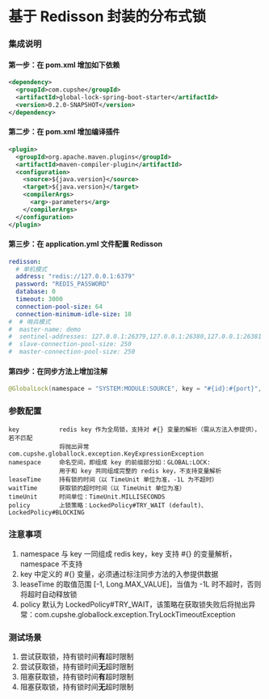 # 基于 Redisson 封装的分布式锁

### 集成说明

#### 第一步：在 pom.xml 增加如下依赖

```xml
<dependency>
  <groupId>com.cupshe</groupId>
  <artifactId>global-lock-spring-boot-starter</artifactId>
  <version>0.2.0-SNAPSHOT</version>
</dependency>
```


#### 第二步：在 pom.xml 增加编译插件

```xml
<plugin>
  <groupId>org.apache.maven.plugins</groupId>
  <artifactId>maven-compiler-plugin</artifactId>
  <configuration>
    <source>${java.version}</source>
    <target>${java.version}</target>
    <compilerArgs>
      <arg>-parameters</arg>
    </compilerArgs>
  </configuration>
</plugin>
```


#### 第三步：在 application.yml 文件配置 Redisson

```yaml
redisson:
  # 单机模式
  address: "redis://127.0.0.1:6379"
  password: "REDIS_PASSWORD"
  database: 0
  timeout: 3000
  connection-pool-size: 64
  connection-minimum-idle-size: 10
#  # 哨兵模式
#  master-name: demo
#  sentinel-addresses: 127.0.0.1:26379,127.0.0.1:26380,127.0.0.1:26381
#  slave-connection-pool-size: 250
#  master-connection-pool-size: 250
```


#### 第四步：在同步方法上增加注解

```java
@GlobalLock(namespace = "SYSTEM:MODULE:SOURCE", key = "#{id}:#{port}", leaseTime = 1000L)
```


### 参数配置

```
key           redis key 作为全局锁，支持对 #{} 变量的解析（需从方法入参提供），若不匹配
              将抛出异常 com.cupshe.globallock.exception.KeyExpressionException
namespace     命名空间，即组成 key 的前缀部分如：GLOBAL:LOCK:
              用于和 key 共同组成完整的 redis key，不支持变量解析
leaseTime     持有锁的时间（以 TimeUnit 单位为准，-1L 为不超时）
waitTime      获取锁的超时时间（以 TimeUnit 单位为准）
timeUnit      时间单位：TimeUnit.MILLISECONDS
policy        上锁策略：LockedPolicy#TRY_WAIT (default)、LockedPolicy#BLOCKING
```


### 注意事项

1. namespace 与 key 一同组成 redis key，key 支持 #{} 的变量解析，namespace 不支持
2. key 中定义的 #{} 变量，必须通过标注同步方法的入参提供数据
3. leaseTime 的取值范围 [-1, Long.MAX_VALUE]，当值为 -1L 时不超时，否则将超时自动释放锁
4. policy 默认为 LockedPolicy#TRY_WAIT，该策略在获取锁失败后将抛出异常：com.cupshe.globallock.exception.TryLockTimeoutException


### 测试场景

1. 尝试获取锁，持有锁时间**有**超时限制
2. 尝试获取锁，持有锁时间**无**超时限制
3. 阻塞获取锁，持有锁时间**有**超时限制
4. 阻塞获取锁，持有锁时间**无**超时限制
